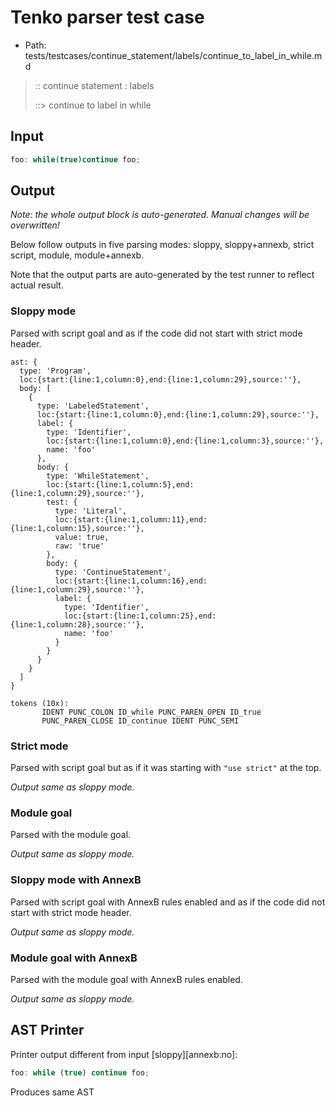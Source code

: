 # Tenko parser test case

- Path: tests/testcases/continue_statement/labels/continue_to_label_in_while.md

> :: continue statement : labels
>
> ::> continue to label in while

## Input

`````js
foo: while(true)continue foo;
`````

## Output

_Note: the whole output block is auto-generated. Manual changes will be overwritten!_

Below follow outputs in five parsing modes: sloppy, sloppy+annexb, strict script, module, module+annexb.

Note that the output parts are auto-generated by the test runner to reflect actual result.

### Sloppy mode

Parsed with script goal and as if the code did not start with strict mode header.

`````
ast: {
  type: 'Program',
  loc:{start:{line:1,column:0},end:{line:1,column:29},source:''},
  body: [
    {
      type: 'LabeledStatement',
      loc:{start:{line:1,column:0},end:{line:1,column:29},source:''},
      label: {
        type: 'Identifier',
        loc:{start:{line:1,column:0},end:{line:1,column:3},source:''},
        name: 'foo'
      },
      body: {
        type: 'WhileStatement',
        loc:{start:{line:1,column:5},end:{line:1,column:29},source:''},
        test: {
          type: 'Literal',
          loc:{start:{line:1,column:11},end:{line:1,column:15},source:''},
          value: true,
          raw: 'true'
        },
        body: {
          type: 'ContinueStatement',
          loc:{start:{line:1,column:16},end:{line:1,column:29},source:''},
          label: {
            type: 'Identifier',
            loc:{start:{line:1,column:25},end:{line:1,column:28},source:''},
            name: 'foo'
          }
        }
      }
    }
  ]
}

tokens (10x):
       IDENT PUNC_COLON ID_while PUNC_PAREN_OPEN ID_true
       PUNC_PAREN_CLOSE ID_continue IDENT PUNC_SEMI
`````

### Strict mode

Parsed with script goal but as if it was starting with `"use strict"` at the top.

_Output same as sloppy mode._

### Module goal

Parsed with the module goal.

_Output same as sloppy mode._

### Sloppy mode with AnnexB

Parsed with script goal with AnnexB rules enabled and as if the code did not start with strict mode header.

_Output same as sloppy mode._

### Module goal with AnnexB

Parsed with the module goal with AnnexB rules enabled.

_Output same as sloppy mode._

## AST Printer

Printer output different from input [sloppy][annexb:no]:

````js
foo: while (true) continue foo;
````

Produces same AST
